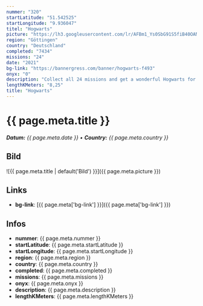 ```yaml
---
nummer: "320"
startLatitude: "51.542525"
startLongitude: "9.936047"
titel: "Hogwarts"
picture: "https://lh3.googleusercontent.com/lr/AFBm1_Ys0SbG91S5fiB40OANJDGjb1G1rmXYsWCe1Ml1ilagAI4uKpDoNbfSVuagTnbNGYFUkP9D-QI7-WU8QBwa4736BEND9gt62hfUUko7UYVH1oRB8xs94byHip86-r-o_Lww2Chy0WYlyb-7RVZaDs083rOglfTcXtuAs5ZHlboFvUSzkNcvVlSOR2naN5aphnvyDRkfgo_694uePi5uzKvVcncqtLDFLy2Oxbl3FN3fJzDn7KW-1cufcbrV9BKEdXBGbC_V81670Sp8YDwKKmzj_rR2Z_q7BkixosnOVcg59hZzpqE6IvuSA6-NahRMr22u6VouMVkHSBDGbqd9lZndXq5TmBAG6Vpmf7UQlhn2vPEB7KZci8MkZQA5wkxOsjAXm0z_hg65AopD8xAObIeqvaJkjebDlYowjuAA_6kwb1LQ8eN6bWWznQ89XtfCRth3GI8eUogWeeSQtVATNeKkgNepewdgaNrm6oqwPR2BwdFU3d5M2XZtPpcv5RFvfOj-duzzokvCM9XePx0fm7gFbIX5kt_8J7G3y8edTTLqJsmwIKeZZu3WmoMebIycNNJ1sm82eOylqmAxty4zGxnExTp8zAnCO8CiuBzXdQRLo-uc86uIHG7QmpK2Pt3eQkZPPxOeFXT2bVkdxJ5eF99mfpjCb5i8dFcRa4N8AwPf5eRR-P-5_zYZ_ro72odv0uQahaIgDJHepO_y2l6Bz94pl2HsoCor113CcFobnbdDNzwNzk0mVbjd5S9cOjuzLphJhdG-bY2c_pIQiEhLYy_7L3ONPJmOq7ErS8MScRrNdPFtrDIOl74y0vpRGHfzBUg6JUDz_ZdTVggV-EQDkfbKU67739AVqxZn"
region: "Göttingen"
country: "Deutschland"
completed: "7434"
missions: "24"
date: "2021"
bg-link: "https://bannergress.com/banner/hogwarts-f493"
onyx: "0"
description: "Collect all 24 missions and get a wonderful Hogwarts for your memory. On the way you can enjoy the most beautiful places in Göttingen."
lengthKMeters: "8,25"
title: "Hogwarts"
---
```


# {{ page.meta.title }}
_**Datum:** {{ page.meta.date }} • **Country:** {{ page.meta.country }}_

## Bild
![{{ page.meta.title | default('Bild') }}]({{ page.meta.picture }})

## Links
- **bg-link**: [{{ page.meta['bg-link'] }}]({{ page.meta['bg-link'] }})

## Infos
- **nummer**: {{ page.meta.nummer }}
- **startLatitude**: {{ page.meta.startLatitude }}
- **startLongitude**: {{ page.meta.startLongitude }}
- **region**: {{ page.meta.region }}
- **country**: {{ page.meta.country }}
- **completed**: {{ page.meta.completed }}
- **missions**: {{ page.meta.missions }}
- **onyx**: {{ page.meta.onyx }}
- **description**: {{ page.meta.description }}
- **lengthKMeters**: {{ page.meta.lengthKMeters }}

